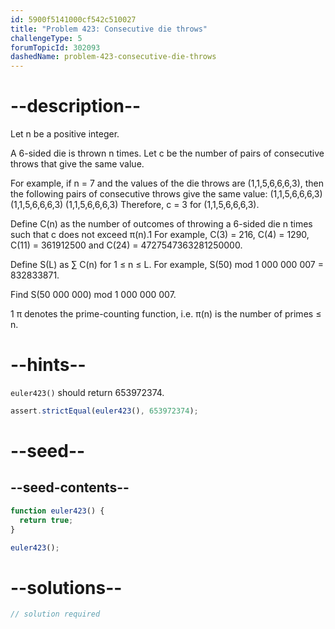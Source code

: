```yaml
---
id: 5900f5141000cf542c510027
title: "Problem 423: Consecutive die throws"
challengeType: 5
forumTopicId: 302093
dashedName: problem-423-consecutive-die-throws
---
```


# --description--

Let n be a positive integer.

A 6-sided die is thrown n times. Let c be the number of pairs of consecutive throws that give the same value.

For example, if n = 7 and the values of the die throws are (1,1,5,6,6,6,3), then the following pairs of consecutive throws give the same value: (1,1,5,6,6,6,3) (1,1,5,6,6,6,3) (1,1,5,6,6,6,3) Therefore, c = 3 for (1,1,5,6,6,6,3).

Define C(n) as the number of outcomes of throwing a 6-sided die n times such that c does not exceed π(n).1 For example, C(3) = 216, C(4) = 1290, C(11) = 361912500 and C(24) = 4727547363281250000.

Define S(L) as ∑ C(n) for 1 ≤ n ≤ L. For example, S(50) mod 1 000 000 007 = 832833871.

Find S(50 000 000) mod 1 000 000 007.

1 π denotes the prime-counting function, i.e. π(n) is the number of primes ≤ n.

# --hints--

`euler423()` should return 653972374.

```js
assert.strictEqual(euler423(), 653972374);
```

# --seed--

## --seed-contents--

```js
function euler423() {
  return true;
}

euler423();
```

# --solutions--

```js
// solution required
```
